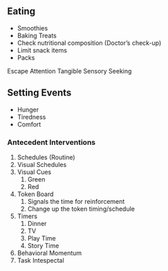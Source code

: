 ## Eating 
- Smoothies
- Baking Treats
- Check nutritional composition (Doctor’s check-up)
- Limit snack items
- Packs 

Escape
Attention
Tangible
Sensory Seeking 

## Setting Events
- Hunger 
- Tiredness 
- Comfort 

### Antecedent Interventions
1. Schedules (Routine)
2. Visual Schedules
3. Visual Cues 
	1. Green 
	2. Red
4. Token Board
	1. Signals the time for reinforcement 
	2. Change up the token timing/schedule 
5. Timers
	1. Dinner 
	2. TV 
	3. Play Time 
	4. Story Time 
6. Behavioral Momentum 
7. Task Intespectal 

